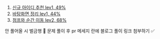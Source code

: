 1. [신규 아이디 추천 lev1, 49%](https://school.programmers.co.kr/learn/courses/30/lessons/72410)
2. [바탕화면 정리 lev1, 44%](https://school.programmers.co.kr/learn/courses/30/lessons/161990)
3. [점프와 순간 이동 lev2, 68%](https://school.programmers.co.kr/learn/courses/30/lessons/12980)

안 풀어올 시 벌금행 💸
문제 풀이 후 pr 메세지 란에 블로그 풀이 링크 첨부하기 ✅
